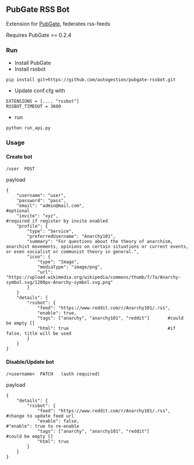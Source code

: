 ## PubGate RSS Bot
Extension for [PubGate](https://github.com/autogestion/pubgate), federates rss-feeds

Requires PubGate >= 0.2.4
### Run

 - Install PubGate
 - Install rssbot
 ```
 pip install git+https://github.com/autogestion/pubgate-rssbot.git

```
 - Update conf.cfg with
```
EXTENSIONS = [..., "rssbot"]
RSSBOT_TIMEOUT = 3600
```
 - run 
```
python run_api.py

```


### Usage

#### Create bot
```
/user  POST
```
payload
```
{
	"username": "user",
	"password": "pass",
	"email": "admin@mail.com",                                     #optional
	"invite": "xyz",                                               #required if register by invite enabled
	"profile": {
		"type": "Service",
		"preferredUsername": "Anarchy101",
		"summary": "For questions about the theory of anarchism, anarchist movements, opinions on certain situations or current events, or even socialist or communist theory in general.",
	    "icon": {
	        "type": "Image",
	        "mediaType": "image/png",
	        "url": "https://upload.wikimedia.org/wikipedia/commons/thumb/7/7a/Anarchy-symbol.svg/1200px-Anarchy-symbol.svg.png"
	    }		
	}
	"details": {
		"rssbot": {
			"feed": "https://www.reddit.com/r/Anarchy101/.rss",
			"enable": true,
			"tags": ["anarchy", "anarchy101", "reddit"]       #could be empty []
			"html": true                                      #if false, title will be used
		}
	}
}
```

#### Disable/Update bot
```
/<username>  PATCH   (auth required)
```
payload
```
{
    "details": {
        "rssbot": {
            "feed": "https://www.reddit.com/r/Anarchy101/.rss",           #change to update feed url
            "enable": false,                                              #"enable": true to re-enable
            "tags": ["anarchy", "anarchy101", "reddit"]                   #could be empty []
            "html": true                                                  
        }
    }
}
```
